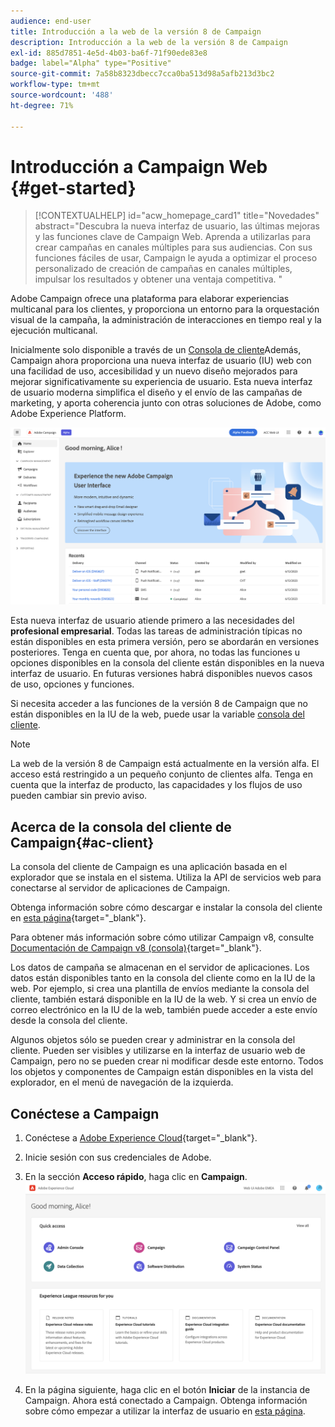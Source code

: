 ```yaml
---
audience: end-user
title: Introducción a la web de la versión 8 de Campaign
description: Introducción a la web de la versión 8 de Campaign
exl-id: 885d7851-4e5d-4b03-ba6f-71f90ede83e8
badge: label="Alpha" type="Positive"
source-git-commit: 7a58b8323dbecc7cca0ba513d98a5afb213d3bc2
workflow-type: tm+mt
source-wordcount: '488'
ht-degree: 71%

---
```


# Introducción a Campaign Web {#get-started}

>[!CONTEXTUALHELP]
>id="acw_homepage_card1"
>title="Novedades"
>abstract="Descubra la nueva interfaz de usuario, las últimas mejoras y las funciones clave de Campaign Web. Aprenda a utilizarlas para crear campañas en canales múltiples para sus audiencias. Con sus funciones fáciles de usar, Campaign le ayuda a optimizar el proceso personalizado de creación de campañas en canales múltiples, impulsar los resultados y obtener una ventaja competitiva. "


Adobe Campaign ofrece una plataforma para elaborar experiencias multicanal para los clientes, y proporciona un entorno para la orquestación visual de la campaña, la administración de interacciones en tiempo real y la ejecución multicanal.

Inicialmente solo disponible a través de un [Consola de cliente](#ac-client)Además, Campaign ahora proporciona una nueva interfaz de usuario (IU) web con una facilidad de uso, accesibilidad y un nuevo diseño mejorados para mejorar significativamente su experiencia de usuario. Esta nueva interfaz de usuario moderna simplifica el diseño y el envío de las campañas de marketing, y aporta coherencia junto con otras soluciones de Adobe, como Adobe Experience Platform.

![](assets/home.png)

Esta nueva interfaz de usuario atiende primero a las necesidades del **profesional empresarial**. Todas las tareas de administración típicas no están disponibles en esta primera versión, pero se abordarán en versiones posteriores. Tenga en cuenta que, por ahora, no todas las funciones u opciones disponibles en la consola del cliente están disponibles en la nueva interfaz de usuario. En futuras versiones habrá disponibles nuevos casos de uso, opciones y funciones.

Si necesita acceder a las funciones de la versión 8 de Campaign que no están disponibles en la IU de la web, puede usar la variable [consola del cliente](#ac-client).


>[!NOTE]
>
>La web de la versión 8 de Campaign está actualmente en la versión alfa. El acceso está restringido a un pequeño conjunto de clientes alfa. Tenga en cuenta que la interfaz de producto, las capacidades y los flujos de uso pueden cambiar sin previo aviso.

## Acerca de la consola del cliente de Campaign{#ac-client}

La consola del cliente de Campaign es una aplicación basada en el explorador que se instala en el sistema. Utiliza la API de servicios web para conectarse al servidor de aplicaciones de Campaign.

Obtenga información sobre cómo descargar e instalar la consola del cliente en [esta página](https://experienceleague.adobe.com/docs/campaign/campaign-v8/new/connect.html?lang=es){target="_blank"}.

Para obtener más información sobre cómo utilizar Campaign v8, consulte [Documentación de Campaign v8 (consola)](https://experienceleague.adobe.com/docs/campaign/campaign-v8/campaign-home.html?lang=es){target="_blank"}.

Los datos de campaña se almacenan en el servidor de aplicaciones. Los datos están disponibles tanto en la consola del cliente como en la IU de la web. Por ejemplo, si crea una plantilla de envíos mediante la consola del cliente, también estará disponible en la IU de la web. Y si crea un envío de correo electrónico en la IU de la web, también puede acceder a este envío desde la consola del cliente.


Algunos objetos sólo se pueden crear y administrar en la consola del cliente. Pueden ser visibles y utilizarse en la interfaz de usuario web de Campaign, pero no se pueden crear ni modificar desde este entorno. Todos los objetos y componentes de Campaign están disponibles en la vista del explorador, en el menú de navegación de la izquierda.

## Conéctese a Campaign


1. Conéctese a [Adobe Experience Cloud](https://experience.adobe.com){target="_blank"}.
1. Inicie sesión con sus credenciales de Adobe.
1. En la sección **Acceso rápido**, haga clic en **Campaign**.
   ![](assets/connect.png)

1. En la página siguiente, haga clic en el botón **Iniciar** de la instancia de Campaign.
Ahora está conectado a Campaign. Obtenga información sobre cómo empezar a utilizar la interfaz de usuario en [esta página](user-interface.md).

<!--
-> experience cloud home: "Campaign" -> home campaign v8
-> or Campaign v8 web if direct URL
-->

